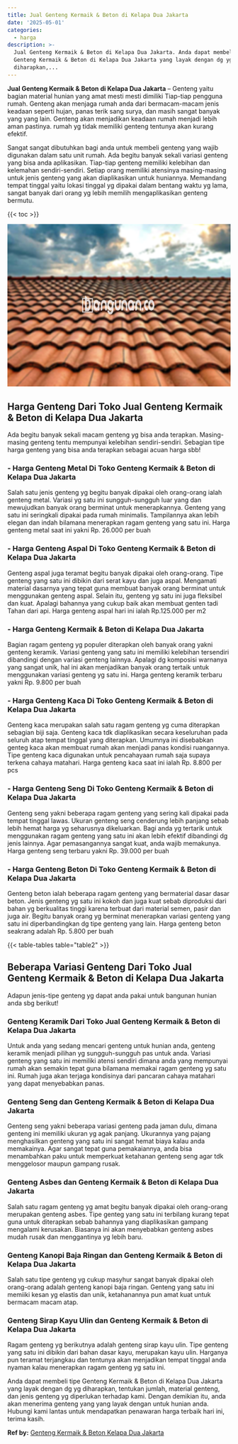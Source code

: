 ```yaml
---
title: Jual Genteng Kermaik & Beton di Kelapa Dua Jakarta
date: '2025-05-01'
categories:
  - harga
description: >-
  Jual Genteng Kermaik & Beton di Kelapa Dua Jakarta. Anda dapat membeli tipe
  Genteng Kermaik & Beton di Kelapa Dua Jakarta yang layak dengan dg yg
  diharapkan,...
---
```


**Jual Genteng Kermaik & Beton di Kelapa Dua Jakarta** – Genteng yaitu bagian material hunian yang amat mesti mesti dimiliki Tiap-tiap pengguna rumah. Genteng akan menjaga rumah anda dari bermacam-macam jenis keadaan seperti hujan, panas terik sang surya, dan masih sangat banyak yang yang lain. Genteng akan menjadikan keadaan rumah menjadi lebih aman pastinya. rumah yg tidak memiliki genteng tentunya akan kurang efektif.

Sangat sangat dibutuhkan bagi anda untuk membeli genteng yang wajib digunakan dalam satu unit rumah. Ada begitu banyak sekali variasi genteng yang bisa anda aplikasikan. Tiap-tiap genteng memiliki kelebihan dan kelemahan sendiri-sendiri. Setiap orang memiliki atensinya masing-masing untuk jenis genteng yang akan diaplikasikan untuk huniannya. Memandang tempat tinggal yaitu lokasi tinggal yg dipakai dalam bentang waktu yg lama, sangat banyak dari orang yg lebih memilih mengaplikasikan genteng bermutu.

{{< toc >}}

![Jual Genteng Kermaik & Beton di Kelapa Dua Jakarta](/images/genteng-minimalis-murah32.png)

## Harga Genteng Dari Toko Jual Genteng Kermaik & Beton di Kelapa Dua Jakarta

Ada begitu banyak sekali macam genteng yg bisa anda terapkan. Masing-masing genteng tentu mempunyai kelebihan sendiri-sendiri. Sebagian tipe harga genteng yang bisa anda terapkan sebagai acuan harga sbb!

### \- Harga Genteng Metal Di Toko Genteng Kermaik & Beton di Kelapa Dua Jakarta

Salah satu jenis genteng yg begitu banyak dipakai oleh orang-orang ialah genteng metal. Variasi yg satu ini sungguh-sungguh luar yang dan mewujudkan banyak orang berminat untuk menerapkannya. Genteng yang satu ini seringkali dipakai pada rumah minimalis. Tampilannya akan lebih elegan dan indah bilamana menerapkan ragam genteng yang satu ini. Harga genteng metal saat ini yakni Rp. 26.000 per buah

### \- Harga Genteng Aspal Di Toko Genteng Kermaik & Beton di Kelapa Dua Jakarta

Genteng aspal juga teramat begitu banyak dipakai oleh orang-orang. Tipe genteng yang satu ini dibikin dari serat kayu dan juga aspal. Mengamati material dasarnya yang tepat guna membuat banyak orang berminat untuk menggunakan genteng aspal. Selain itu, genteng yg satu ini juga fleksibel dan kuat. Apalagi bahannya yang cukup baik akan membuat genten tadi Tahan dari api. Harga genteng aspal hari ini ialah Rp.125.000 per m2

### \- Harga Genteng Kermaik & Beton di Kelapa Dua Jakarta

Bagian ragam genteng yg populer diterapkan oleh banyak orang yakni genteng keramik. Variasi genteng yang satu ini memiliki kelebihan tersendiri dibandingi dengan variasi genteng lainnya. Apalagi dg komposisi warnanya yang sangat unik, hal ini akan menjadikan banyak orang tertaik untuk menggunakan variasi genteng yg satu ini. Harga genteng keramik terbaru yakni Rp. 9.800 per buah

### \- Harga Genteng Kaca Di Toko Genteng Kermaik & Beton di Kelapa Dua Jakarta

Genteng kaca merupakan salah satu ragam genteng yg cuma diterapkan sebagian biji saja. Genteng kaca tdk diaplikasikan secara keseluruhan pada seluruh atap tempat tinggal yang diterapkan. Umumnya ini disebabkan genteg kaca akan membuat rumah akan menjadi panas kondisi ruangannya. Tipe genteng kaca digunakan untuk pencahayaan rumah saja supaya terkena cahaya matahari. Harga genteng kaca saat ini ialah Rp. 8.800 per pcs

### \- Harga Genteng Seng Di Toko Genteng Kermaik & Beton di Kelapa Dua Jakarta

Genteng seng yakni beberapa ragam genteng yang sering kali dipakai pada tempat tinggal lawas. Ukuran genteng seng cenderung lebih panjang sebab lebih hemat harga yg seharusnya dikeluarkan. Bagi anda yg tertarik untuk menggunakan ragam genteng yang satu ini akan lebih efektif dibandingi dg jenis lainnya. Agar pemasangannya sangat kuat, anda wajib memakunya. Harga genteng seng terbaru yakni Rp. 39.000 per buah

### \- Harga Genteng Beton Di Toko Genteng Kermaik & Beton di Kelapa Dua Jakarta

Genteng beton ialah beberapa ragam genteng yang bermaterial dasar dasar beton. Jenis genteng yg satu ini kokoh dan juga kuat sebab diproduksi dari bahan yg berkualitas tinggi karena terbuat dari material semen, pasir dan juga air. Begitu banyak orang yg berminat menerapkan variasi genteng yang satu ini diperbandingkan dg tipe genteng yang lain. Harga genteng beton seakrang adalah Rp. 5.800 per buah

{{< table-tables table="table2" >}}

## Beberapa Variasi Genteng Dari Toko Jual Genteng Kermaik & Beton di Kelapa Dua Jakarta

Adapun jenis-tipe genteng yg dapat anda pakai untuk bangunan hunian anda sbg berikut!

### Genteng Keramik Dari Toko Jual Genteng Kermaik & Beton di Kelapa Dua Jakarta

Untuk anda yang sedang mencari genteng untuk hunian anda, genteng keramik menjadi pilihan yg sungguh-sungguh pas untuk anda. Variasi genteng yang satu ini memiliki atensi sendiri dimana anda yang mempunyai rumah akan semakin tepat guna bilamana memakai ragam genteng yg satu ini. Rumah juga akan terjaga kondisinya dari pancaran cahaya matahari yang dapat menyebabkan panas.

### Genteng Seng dan Genteng Kermaik & Beton di Kelapa Dua Jakarta

Genteng seng yakni beberapa variasi genteng pada jaman dulu, dimana genteng ini memiliki ukuran yg agak panjang. Ukurannya yang pajang menghasilkan genteng yang satu ini sangat hemat biaya kalau anda memakainya. Agar sangat tepat guna pemakaiannya, anda bisa menambahkan paku untuk memperkuat ketahanan genteng seng agar tdk menggelosor maupun gampang rusak.

### Genteng Asbes dan Genteng Kermaik & Beton di Kelapa Dua Jakarta

Salah satu ragam genteng yg amat begitu banyak dipakai oleh orang-orang merupakan genteng asbes. Tipe genteg yang satu ini terbilang kurang tepat guna untuk diterapkan sebab bahannya yang diaplikasikan gampang mengalami kerusakan. Biasanya ini akan menyebabkan genteng asbes mudah rusak dan menggantinya yg lebih baru.

### Genteng Kanopi Baja Ringan dan Genteng Kermaik & Beton di Kelapa Dua Jakarta

Salah satu tipe genteng yg cukup masyhur sangat banyak dipakai oleh orang-orang adalah genteng kanopi baja ringan. Genteng yang satu ini memiiki kesan yg elastis dan unik, ketahanannya pun amat kuat untuk bermacam macam atap.

### Genteng Sirap Kayu Ulin dan Genteng Kermaik & Beton di Kelapa Dua Jakarta

Ragam genteng yg berikutnya adalah genteng sirap kayu ulin. Tipe genteng yang satu ini dibikin dari bahan dasar kayu, merupakan kayu ulin. Harganya pun teramat terjangkau dan tentunya akan menjadikan tempat tinggal anda nyaman kalau menerapkan ragam genteng yg satu ini.

Anda dapat membeli tipe Genteng Kermaik & Beton di Kelapa Dua Jakarta yang layak dengan dg yg diharapkan, tentukan jumlah, material genteng, dan jenis genteng yg diperlukan terhadap kami. Dengan demikian itu, anda akan menerima genteng yang yang layak dengan untuk hunian anda. Hubungi kami lantas untuk mendapatkan penawaran harga terbaik hari ini, terima kasih.

**Ref by:**  [Genteng Kermaik & Beton  Kelapa Dua Jakarta](https://id.wikipedia.org/wiki/Genteng)
